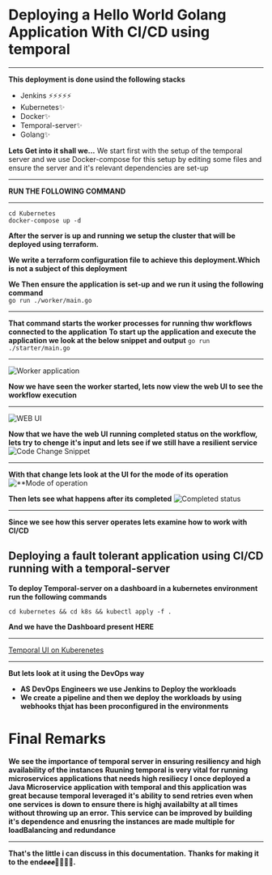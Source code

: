 # Deploying a Hello World Golang Application With CI/CD using temporal

** **

**This deployment is done usind the following stacks</br>**
- Jenkins ⚡️⚡️⚡️⚡️⚡️
- Kubernetes✨
- Docker✨
- Temporal-server✨
- Golang✨

**Lets Get into it shall we...**
We start first with the setup of the temporal server and we use Docker-compose for this setup by editing some files and ensure the server and it's relevant dependencies are set-up

** **
**RUN THE FOLLOWING COMMAND**
** **
``` 
cd Kubernetes
docker-compose up -d 

```
**After the server is up and running we setup the cluster that will be deployed using terraform.**

**We write a terraform configuration file to achieve this deployment.Which is not a subject of this deployment**

**We Then ensure the application is set-up and we run it using the following command</br>**
  `go run ./worker/main.go` 
  ** **
**That command starts the worker processes for running thw workflows connected to the application**
**To start up the application and execute the application we look at the below snippet and output**
`go run ./starter/main.go`
** **
![**Worker application**](https://github.com/Osiephri/temporal-server/blob/master/img/Screenshot%202023-01-06%20at%2008.02.20.png)

**Now we have seen the worker started, lets now view the web UI to see the workflow execution**
** **
![**WEB UI**](https://github.com/Osiephri/temporal-server/blob/master/img/Screenshot%202023-01-06%20at%2011.38.10.png)

**Now that we have the web UI running completed status on the workflow, lets try to chenge it's input and lets see if we still have a resilient service**
![**Code Change Snippet**](https://github.com/Osiephri/temporal-server/blob/master/img/Screenshot%202023-01-06%20at%2011.48.08.png)
** **

**With that change lets look at the UI for the mode of its operation**
![**Mode of operation](https://github.com/Osiephri/temporal-server/blob/master/img/Screenshot%202023-01-06%20at%2009.00.49.png)

**Then lets see what happens after its completed**
![**Completed status**](https://github.com/Osiephri/temporal-server/blob/master/img/Screenshot%202023-01-06%20at%2009.00.49.png)

** **
**Since we see how this server operates lets examine how to work with CI/CD**
## Deploying  a fault tolerant application using CI/CD running with a temporal-server
**To deploy Temporal-server on a dashboard in a kubernetes environment run the following commands**
``` 
cd kubernetes && cd k8s && kubectl apply -f .

```
**And we have the Dashboard present HERE</br>**
** **
[Temporal UI on Kuberenetes](http://ab51700b642b34c638ad963b8ad583ff-372483372.eu-central-1.elb.amazonaws.com:8080/)
** **
**But lets look at it using the DevOps way**
- **AS DevOps Engineers we use Jenkins to Deploy the workloads**
- **We create a pipeline and then we deploy the workloads by using webhooks thjat has been proconfigured in the environments**

# Final Remarks
**We see the importance of temporal server in ensuring resiliency and high availability of the instances**
**Ruuning temporal is very vital for running microservices applications that needs high resiliecy**
**I once deployed a Java Microservice application with temporal and this application was great because temporal leveraged it's ability to send retries even when one services is down to ensure there is highj availabilty at all times without throwing up an error.**
**This service can be improved by building it's dependence and enusring the instances are made multiple for loadBalancing and redundance**

** **

**That's the little i can discuss in this documentation.**
**Thanks for making it to the end✊✊✊👊🏼🫰🫰.**

